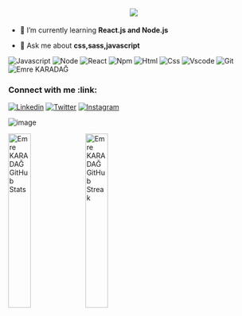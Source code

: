 <h1 align="center">
    <img src="https://readme-typing-svg.herokuapp.com/?lines=Hi+Guys+👋;I'm+Emre;A+Passionate+Frontend+Developer+From+Turkey&center=true&size=25&duration=3500&width=750&pause=1500">
</h1>

- 🌱 I’m currently learning **React.js and Node.js**

- 💬 Ask me about **css,sass,javascript**
 
![Javascript](https://img.shields.io/badge/JavaScript-323330?style=flat&logo=javascript&logoColor=F7DF1E)
![Node](https://img.shields.io/badge/Node-gray?style=flat)
![React](https://img.shields.io/badge/React-blue?style=flat&logo=react&logoColor=white)
![Npm](https://img.shields.io/badge/npm-gray?style=flat&logo=npm&logoColor=white)
![Html](https://img.shields.io/badge/HTML5-E34F26?style=flat&logo=html5&logoColor=white)
![Css](https://img.shields.io/badge/CSS3-1572B6?style=flat&logo=css3&logoColor=white)
![Vscode](https://img.shields.io/badge/Visual_Studio_Code-0078D4?style=flat&logo=visual%20studio%20code&logoColor=white)
![Git](https://img.shields.io/badge/GIT-E44C30?style=flat&logo=git&logoColor=white)
<img src="https://komarev.com/ghpvc/?username=emrekaradag11&label=Profile%20views&color=0e75b6&style=flat" alt="Emre KARADAĞ" />

<h3 align="left">Connect with me :link:</h3>

[![Linkedin](https://img.shields.io/badge/LinkedIn-0077B5?style=for-the-badge&logo=linkedin&logoColor=white)](https://www.linkedin.com/in/emrekaradag)
[![Twitter](https://img.shields.io/badge/Twitter-1DA1F2?style=for-the-badge&logo=twitter&logoColor=white)](https://twitter.com/emrekradag)
[![Instagram](https://img.shields.io/badge/instagram-%23E4405F.svg?style=for-the-badge&logo=Instagram&logoColor=white)](https://www.instagram.com/emree_karadag/)


![image](https://www.codewars.com/users/emrekaradag11/badges/large)

<div align="start">
    <img alt="Emre KARADAĞ GitHub Stats" width="30%" src="https://github-readme-stats.vercel.app/api?username=emrekaradag11&theme=algolia&hide_border=true&count_private=true&show_icons=true">
    <img alt="Emre KARADAĞ GitHub Streak" width="30%" src="https://github-readme-streak-stats.herokuapp.com/?user=emrekaradag11&theme=algolia&hide_border=true">
</div> 

